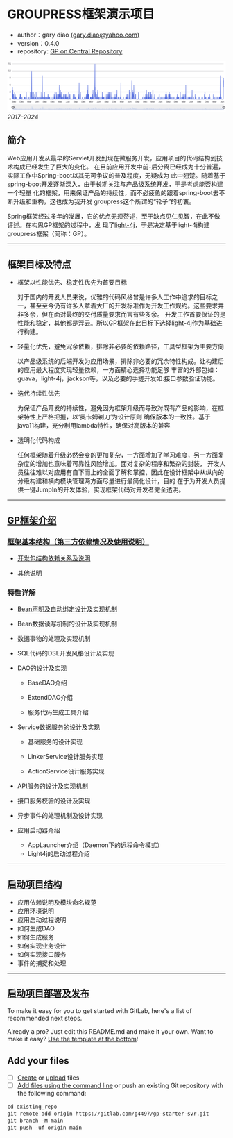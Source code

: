 # GROUPRESS框架演示项目

  * author：gary diao [(gary.diao@yahoo.com)](gary.diao@yahoo.com)
  * version：0.4.0
  * repository: [GP on Central Repository](https://central.sonatype.com/search?q=groupress)

![](./gp.help/frame-commits.png)
*2017-2024*

## 简介

Web应用开发从最早的Servlet开发到现在微服务开发，应用项目的代码结构到技术构成已经发生了巨大的变化。
在目前应用开发中前-后分离已经成为十分普遍，实际工作中Spring-boot以其无可争议的普及程度，无疑成为
此中翘楚。随着基于spring-boot开发逐渐深入，由于长期关注与产品级系统开发，于是考虑能否构建一个轻量
化的框架，用来保证产品的持续性，而不必疲惫的跟着spring-boot去不断升级和重构，这也成为我开发
groupress这个所谓的“轮子”的初衷。

Spring框架经过多年的发展，它的优点无须赘述，至于缺点见仁见智，在此不做评述。在构思GP框架的过程中，发
现了[light-4j](https://github.com/networknt/light-4j)，于是决定基于light-4j构建groupress框架（简称：GP）。

*** 

## 框架目标及特点

* 框架以性能优先、稳定性优先为首要目标

    对于国内的开发人员来说，优雅的代码风格曾是许多人工作中追求的目标之一，甚至至今仍有许多人拿着大厂的开发标准作为开发工作规约。这些要求并非多余，但在面对最终的交付质量要求而言有些多余。
    开发工作首要保证的是性能和稳定，其他都是浮云。所以GP框架在此目标下选择light-4j作为基础进行构建。

* 轻量化优先，避免冗余依赖，排除非必要的依赖路径，工具型框架为主要方向

    以产品级系统的后端开发为应用场景，排除非必要的冗余特性构成。让构建后的应用最大程度实现轻量依赖，一方面精心选择功能足够
    丰富的外部包如：guava，light-4j，jackson等，以及必要的手搓开发如:接口参数验证功能。

* 迭代持续性优先
    
    为保证产品开发的持续性，避免因为框架升级而导致对既有产品的影响，在框架特性上严格把握，以‘奥卡姆剃刀’为设计原则
    确保版本的一致性。基于java11构建，充分利用lambda特性，确保对高版本的兼容

* 透明化代码构成

    任何框架随着升级必然会变的更加复杂，一方面增加了学习难度，另一方面复杂度的增加也意味着可靠性风险增加。面对复杂的程序和繁杂的封装，
    开发人员往往难以对应用有自下而上的全面了解和掌控，因此在设计框架中从纵向的分级构建和横向模块管理两方面尽量进行最简化设计，目的
    在于为开发人员提供一键JumpIn的开发体验，实现框架代码对开发者完全透明。

***

## [GP框架介绍](./gp.help/framework.md)
### [框架基本结构（第三方依赖情况及使用说明）](./gp.help/framework.md)

* [开发包结构依赖关系及说明](./gp.help/framework/lib-structure.md)

* [其他说明](./gp.help/framework/lib-other.md)

### 特性详解

  * [Bean声明及自动绑定设计及实现机制](./gp.help/framework/bean-bind.md)

  * Bean数据读写机制的设计及实现机制

  * 数据事物的处理及实现机制

  * SQL代码的DSL开发风格设计及实现

  * DAO的设计及实现

    * BaseDAO介绍
    
    * ExtendDAO介绍
    
    * 服务代码生成工具介绍

  * Service数据服务的设计及实现
    
    * 基础服务的设计实现
    
    * LinkerService设计服务实现
    
    * ActionService设计服务实现

  * API服务的设计及实现机制 

  * 接口服务校验的设计及实现

  * 异步事件的处理机制及设计实现

  * 应用启动器介绍
    * AppLauncher介绍（Daemon下的远程命令模式）
    * Light4j的启动过程介绍
  
***

## [启动项目结构](./gp.help/project.md)

  * 应用依赖说明及模块命名规范
  * 应用环境说明
  * 应用启动过程说明
  * 如何生成DAO
  * 如何生成服务
  * 如何实现业务设计
  * 如何实现接口服务
  * 事件的捕捉和处理

***

## [启动项目部署及发布](./gp.help/deploy.md)

To make it easy for you to get started with GitLab, here's a list of recommended next steps.

Already a pro? Just edit this README.md and make it your own. Want to make it easy? [Use the template at the bottom](#editing-this-readme)!

## Add your files

- [ ] [Create](https://docs.gitlab.com/ee/user/project/repository/web_editor.html#create-a-file) or [upload](https://docs.gitlab.com/ee/user/project/repository/web_editor.html#upload-a-file) files
- [ ] [Add files using the command line](https://docs.gitlab.com/ee/gitlab-basics/add-file.html#add-a-file-using-the-command-line) or push an existing Git repository with the following command:

```
cd existing_repo
git remote add origin https://gitlab.com/g4497/gp-starter-svr.git
git branch -M main
git push -uf origin main
```
